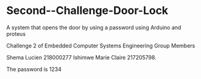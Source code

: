 # Second--Challenge-Door-Lock
  A system that opens the door by using a  password using Arduino and proteus
  
Challenge 2 of Embedded Computer Systems Engineering 
Group Members

Shema Lucien 218000277
Ishimwe Marie Claire 217205798.

 The password is 1234
  
  
  
  
  
  
  
  
  
  
  

